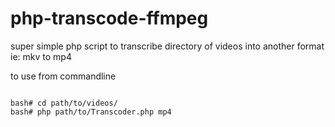 # php-transcode-ffmpeg
super simple php  script to transcribe directory of videos into another format ie: mkv to mp4 

to use from commandline
```

bash# cd path/to/videos/
bash# php path/to/Transcoder.php mp4

```

